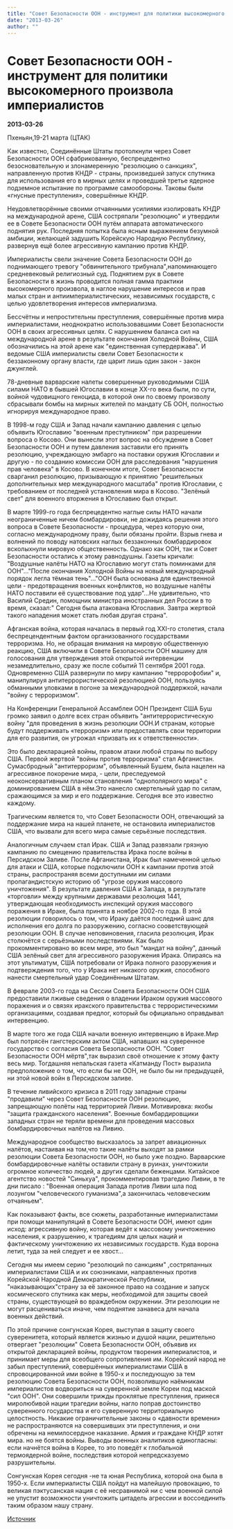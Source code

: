 ```yaml
---
title: "Cовет Безопасности ООН - инструмент для политики высокомерного произвола империалистов"
date: "2013-03-26"
author: ""
---
```


# Cовет Безопасности ООН - инструмент для политики высокомерного произвола империалистов

**2013-03-26** 

Пхеньян,19-21 марта (ЦТАК)

Как известно, Соединённые Штаты протолкнули через Совет Безопасности ООН сфабрикованную, беспрецедентно безосновательную и злонамеренную "резолюцию о санкциях", направленную против КНДР - страны, произведшей запуск спутника для использования его в мирных целях и проведшей третье ядерное подземное испытание по программе самообороны. Таковы были «гнусные преступления», совершённые КНДР.

Неудовлетворённые своими отчаянными усилиями изолировать КНДР на международной арене, США состряпали "резолюцию" и утвердили ее в Совете Безопасности ООН путём аппарата автоматического поднятия рук. Последняя попытка была ясным выражением безумной амбиции, желающей задушить Корейскую Народную Республику, развернув ещё более агрессивную кампанию против КНДР.

Империалисты свели значение Совета Безопасности ООН до поднимающего тревогу "обвинительного трибунала",напоминающего средневековый религиозный суд. Поднятием рук в Совете Безопасности в жизнь проводится полная гамма практики высокомерного произвола, в наглое нарушение интересов и прав малых стран и антиимпериалистических, независимых государств, с целью удовлетворения интересов империализма.

Бессчётны и непростительны преступления, совершённые против мира империалистами, неоднократно использовавшими Совет Безопасности ООН в своих агрессивных целях. С нарушением баланса сил на международной арене в результате окончания Холодной Войны, США обозначились на этой арене как "единственная супердержава". И ведомые США империалисты свели Совет Безопасности к беззаконному органу власти, где царит лишь один закон - закон джунглей.

78-дневные варварские налеты совершенные руководимыми США силами НАТО в бывшей Югославии в конце XX-го века были, по сути, войной чудовищного геноцида, в которой они по своему произволу сбрасывали бомбы на мирных жителей по мандату СБ ООН, полностью игнорируя международное право.

В 1998-м году США и Запад начали кампанию давления с целью объявить Югославию "военным преступником" при разрешении вопроса о Косово. Они вынесли этот вопрос на обсуждение в Совет Безопасности ООН и путем давления заставили его принять резолюцию, учреждающую эмбарго на поставки оружия Югославии и другую - по созданию комиссии ООН для расследования "нарушения прав человека" в Косово. В конечном итоге, Совет Безопасности сварганил резолюцию, призывающую к принятию "решительных дополнительных мер международного масштаба" против Югославии, с требованием от последней установления мира в Косово. "Зелёный свет" для военного вторжения в Югославию был открыт.

В марте 1999-го года беспрецедентно наглые силы НАТО начали неограниченные ничем бомбардировки, не дожидаясь решения этого вопроса в Совете Безопасности - процедура, через которую они, согласно международному праву, были обязаны пройти. Взрыв гнева и волнений по поводу натовских наглых беззаконных бомбардировок всколыхнули мировую общественность. Однако как ООН, так и Совет Безопасности остались к этому равнодушны. Газеты кричали: "Воздушные налёты НАТО на Югославию могут стать поминками для ООН"..."После окончания Холодной Войны на новый международный порядок легла тёмная тень"..."ООН была основана для единственной цели - предотвращения военных конфликтов, но воздушные налёты НАТО поставили её существование под удар"...Не удивительно, что Василий Средин, помощник министра иностранных дел России в то время, сказал:" Сегодня была атакована Югославия. Завтра жертвой такого нападения может стать любая другая страна".

Афганская война, которая началась в первый год XXI-го столетия, стала беспрецендентным фактом организованного государствами терроризма. Но, не обращая внимания на мировую общественную реакцию, CША включили в Совете Безопасности ООН машину для голосования для утверждения этой открытой интервенции незамедлительно, сразу же после событий 11 сентября 2001 года. Одновременно США развернули по миру кампанию "терророфобии" и, манипулируя антитеррористической резолюцией ООН, пользуясь обманными уловками в погоне за международной поддержкой, начали "войну с терроризмом".

На Конференции Генеральной Ассамблеи ООН Президент США Буш громко заявил о долге всех стран объявить "антитеррористичеcкую войну "для проведения в жизнь резолюции ООН.И странам, которые будут поддерживать «терроризм» или предоставлять свои территории для его развития, он угрожал «призвать их к ответственности».

Это было декларацией войны, правом атаки любой страны по выбору США. Первой жертвой "войны против терроризма" стал Афганистан. Сумасбродный "антитерроризм", объявленный Бушем, была нацелен на агрессивное покорение мира, - цели, преследуемой неоконсервативным планом становления "однополярного мира" с доминированием США в нём.Это нанесло смертельный удар по силам, сражающимся за мир и его поддержание. Сегодня все это известно каждому.

Трагическим является то, что Совет Безопасности ООН, отвечающий за поддержание мира на нашей планете, не остановила империалистов США, что вызвали для всего мира самые серьёзные последствия.

Аналогичным случаем стал Ирак. США и Запад развязали грязную кампанию по смещению правительства Ирака после войны в Персидском Заливе. После Афганистана, Ирак был намеченной целью для атаки и США, которые подключили ООН к кампании против этой страны, распространяя всеми доступными им силами пропагандистскую историю об "угрозе оружия массового уничтожения". В результате давления США и Запада, в результате «торговли» между крупными державами резолюция 1441, утверждающая необходимость инспекций оружия массового поражения в Ираке, была принята в ноябре 2002-го года. В этой резолюции говорилось о том, что Ираку даётся последний шанс для исполнения его долга по разоружению, согласно сооветствующей резолюции ООН. В случае неповиновения, гласила резолюция, Ирак столкнётся с серьёзными последствиями. Как было прокомментировано во всем мире, это был "мандат на войну", данный США зелёный свет для агрессивного разоружения Ирака. Опираясь на этот ультиматум, США потребовали от Ирака полного разоружения и подтверждения того, что у Ирака нет никакого оружия, способного нанести смертельный удар Соединённым Штатам.

В феврале 2003-го года на Сессии Совета Безопасности ООН США предоставили лживые сведения о владении Ираком оружия массового поражения и о связях иракского правительства с террористическими организациями, создавая предлог, который бы официально оправдывал интервенцию.

В марте того же года США начали военную интервенцию в Ираке.Мир был потрясён гангстерским актом США, напавших на суверенное государство с согласия Совета Безопасности ООН. "Совет Безопасности ООН мёртв",так выразил своё отношение к этому факту весь мир. Тогдашняя непальская газета «Катманду Пост» выразила предположение о том, что если бы не ООН, не было бы ни предыдущей, ни этой новой войн в Персидском заливе.

В течение ливийского кризиса в 2011 году западные страны "продавили" через Совет Безопасности ООН резолюцию, запрещающую полёты над территорией Ливии. Мотивировка: якобы "защита гражданского населения". Военные бомбардировщики западных стран не теряли времени для проведения массовых бомбардировочных налётов на Ливию.

Международное сообщество высказалось за запрет авиационных налётов, настаивая на том,что такие налёты выходят за рамки резолюции Совета Безопасности ООН, но было уже поздно. Варварские бомбардировочные налёты оставили страну в руинах, уничтожили огромное количество людей, а других сделали беженцами. Китайское агентство новостей "Синьхуа", прокомментировав трагедию Ливии, в те дни писало : "Военная операция Запада против Ливии шла под лозунгом "человеческого гуманизма",а закончилась человеческим отчаяньем".

Как показывают факты, все сюжеты, разработанные империалистами при помощи манипуляций в Совете Безопасности ООН, имеют один исход: агрессивную войну, которая ведёт к массовому уничтожению населения, к разрушению, к трагедиям для целых наций и фактическому уничтожению их независимых государств. Куда ворона летит, туда за ней следует и ее хвост...

Сегодня мы имеем серию "резолюций по санкциям" ,состряпанных империалистами США и их союзниками, направленных против Корейской Народной Демократической Республики, "наказывающих"страну за её законное право на создание и запуск космического спутника как меры, необходимой для защиты своей страны, существующей во враждебном окружении. Эти резолюции не могут расцениваться иначе, чем поднятие занавеса для начала военных действий.

По этой причине сонгунская Корея, выступая в защиту своего суверенитета, который является жизнью и душой нации, решительно отвергает "резолюции" Совета Безопасности ООН, объявив их открытой декларацией войны, продуктом творения империалистов, и принимает меры для всеобщего сопротивления им. Корейский народ не забыл преступлений, совершённых империалистами США в спровоцированной ими войне в 1950-х и последующую за тем резолюцию Совета Безопасности ООН, позволившую наёмникам империалистов водвориться на суверенной земле Кореи под маской "сил ООН". Они совершили трижды проклятые преступления, принеся миролюбивой нации трагедии войны, нагло поправ достоинство суверенного государства и его cуверенную территориальную целостность. Никакие ограничительные законы о «давности времени» не распространяются на совершивших эти преступления, и они обречены на немилосердное наказание. Армия и граждане КНДР хотят мира. но не боятся войны. Выводы военных аналитиков единогласны: если начнётся война в Корее, то это поведёт к глобальной термоядерной войне, последствия которой непредсказуемо разрушительны.

Cонгунская Корея сегодня -не та юная Республика, которой она была в 1950-х. Если империалисты США пойдут на малейшую провокацию, то великая пэктусанская нация с её несравнимой ни с чем военной силой не упустит возможности уничтожить цитадель агрессии и воссоединить таким образом нашу страну.

[Источник](http://trueinform.ru/modules.php?name=News&file=print&sid=11848)